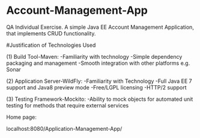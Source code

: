# Account-Management-App
QA Individual Exercise. A simple Java EE Account Management Application, that implements CRUD functionality.

#Justification of Technologies Used

(1) Build Tool-Maven:
	-Familiarity with technology
	-Simple dependency packaging and management
	-Smooth integration with other platforms e.g. Sonar
	
(2) Application Server-WildFly:
	-Familiarity with Technology
	-Full Java EE 7 support and Java8 preview mode
	-Free/LGPL licensing
	-HTTP/2 support
	
(3) Testing Framework-Mockito:
	-Ability to mock objects for automated unit testing for methods that require external services

	
	
Home page:

localhost:8080/Application-Management-App/
